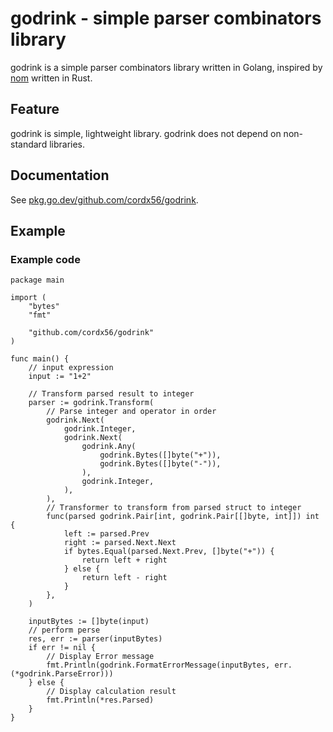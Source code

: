 # godrink - simple parser combinators library

godrink is a simple parser combinators library written in Golang, inspired by [nom](https://github.com/Geal/nom) written in Rust.

## Feature
godrink is simple, lightweight library.
godrink does not depend on non-standard libraries.

## Documentation
See [pkg.go.dev/github.com/cordx56/godrink](https://pkg.go.dev/github.com/cordx56/godrink).

## Example
### Example code
```golang
package main

import (
	"bytes"
	"fmt"

	"github.com/cordx56/godrink"
)

func main() {
	// input expression
	input := "1+2"

	// Transform parsed result to integer
	parser := godrink.Transform(
		// Parse integer and operator in order
		godrink.Next(
			godrink.Integer,
			godrink.Next(
				godrink.Any(
					godrink.Bytes([]byte("+")),
					godrink.Bytes([]byte("-")),
				),
				godrink.Integer,
			),
		),
		// Transformer to transform from parsed struct to integer
		func(parsed godrink.Pair[int, godrink.Pair[[]byte, int]]) int {
			left := parsed.Prev
			right := parsed.Next.Next
			if bytes.Equal(parsed.Next.Prev, []byte("+")) {
				return left + right
			} else {
				return left - right
			}
		},
	)

	inputBytes := []byte(input)
	// perform perse
	res, err := parser(inputBytes)
	if err != nil {
		// Display Error message
		fmt.Println(godrink.FormatErrorMessage(inputBytes, err.(*godrink.ParseError)))
	} else {
		// Display calculation result
		fmt.Println(*res.Parsed)
	}
}
```
